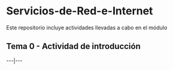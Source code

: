 # Servicios-de-Red-e-Internet
Este repositorio incluye actividades llevadas a cabo en el módulo

## Tema 0 - Actividad de introducción
---|---
